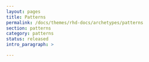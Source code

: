 ```yaml
---
layout: pages
title: Patterns
permalink: /docs/themes/rhd-docs/archetypes/patterns
section: patterns
category: patterns
status: released
intro_paragraph: >

---
```

